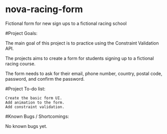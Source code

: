 # nova-racing-form

Fictional form for new sign ups to a fictional racing school

#Project Goals:

The main goal of this project is to practice using the Constraint Validation API.

The projects aims to create a form for students signing up to a fictional racing course.

The form needs to ask for their email, phone number, country, postal code, password, and confirm the password.

#Project To-do list:

    Create the basic form UI.
    Add animation to the form.
    Add constraint validation.

#Known Bugs / Shortcomings:

No known bugs yet.
